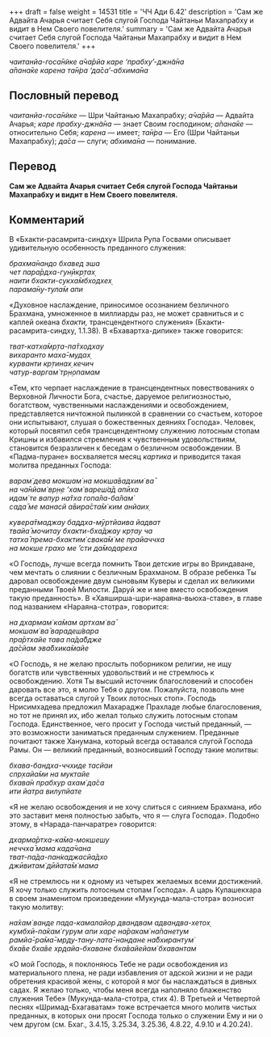 +++
draft = false
weight = 14531
title = 'ЧЧ Ади 6.42'
description = 'Сам же Адвайта Ачарья считает Себя слугой Господа Чайтаньи Махапрабху и видит в Нем Своего повелителя.'
summary = 'Сам же Адвайта Ачарья считает Себя слугой Господа Чайтаньи Махапрабху и видит в Нем Своего повелителя.'
+++

_чаитанйа-госа̄н̃ике а̄ча̄рйа каре ‘прабху’-джн̃а̄на  
а̄пана̄ке карена та̄н̇ра ‘да̄са’-абхима̄на_

## Пословный перевод

_чаитанйа_\-_госа̄н̃ике_ — Шри Чайтанью Махапрабху; _а̄ча̄рйа_ — Адвайта Ачарья; _каре_ _прабху_\-_джн̃а̄на_ — знает Своим господином; _а̄пана̄ке_ — относительно Себя; _карена_ — имеет; _та̄н̇ра_ — Его (Шри Чайтаньи Махапрабху); _да̄са_ — слуги; _абхима̄на_ — понимание.

## Перевод

**Сам же Адвайта Ачарья считает Себя слугой Господа Чайтаньи Махапрабху и видит в Нем Своего повелителя.**

## Комментарий

В «Бхакти-расамрита-синдху» Шрила Рупа Госвами описывает удивительную особенность преданного служения:

_брахма̄нандо бхавед эша  
чет пара̄рдха-гун̣ӣкр̣тах̣  
наити бхакти-сукха̄мбходхех̣  
парама̄н̣у-тула̄м апи_

«Духовное наслаждение, приносимое осознанием безличного Брахмана, умноженное в миллиарды раз, не может сравниться и с каплей океана _бхакти,_ трансцендентного служения» (Бхакти-расамрита-синдху, 1.1.38). В «Бхавартха-дипике» также говорится:

_тват-катха̄мр̣та-па̄тходхау  
вихаранто маха̄-мудах̣  
курванти кр̣тинах̣ кечич  
чатур-варгам̇ тр̣н̣опамам_

«Тем, кто черпает наслаждение в трансцендентных повествованиях о Верховной Личности Бога, счастье, даруемое религиозностью, богатством, чувственными наслаждениями и освобождением, представляется ничтожной пылинкой в сравнении со счастьем, которое они испытывают, слушая о божественных деяниях Господа». Человек, который посвятил себя трансцендентному служению лотосным стопам Кришны и избавился стремления к чувственным удовольствиям, становится безразличен к беседам о безличном освобождении. В «Падма-пуране» восхваляется месяц _картика_ и приводится такая молитва преданных Господа:

_варам̇ дева мокшам̇ на мокша̄вадхим̇ ва̄  
на ча̄нйам̇ вр̣н̣е ’хам̇ вареш́а̄д апӣха  
идам̇ те вапур на̄тха гопа̄ла-ба̄лам̇  
сада̄ ме манасй а̄вира̄ста̄м̇ ким анйаих̣_

_кувера̄тмаджау баддха-мӯртйаива йадват  
твайа̄ мочитау бхакти-бха̄джау кр̣тау ча  
татха̄ према-бхактим̇ свака̄м̇ ме прайаччха  
на мокше грахо ме ’сти да̄модареха_

«О Господь, лучше всегда помнить Твои детские игры во Вриндаване, чем мечтать о слиянии с безличным Брахманом. В образе ребенка Ты даровал освобождение двум сыновьям Куверы и сделал их великими преданными Твоей Милости. Даруй же и мне вместо освобождения такую преданность». В «Хаяширша-шри-нараяна-вьюха-ставе», в главе под названием «Нараяна-стотра», говорится:

_на дхармам̇ ка̄мам артхам̇ ва̄  
мокшам̇ ва̄ варадеш́вара  
пра̄ртхайе тава па̄да̄бдже  
да̄сйам эва̄бхика̄майе_

«О Господь, я не желаю прослыть поборником религии, не ищу богатств или чувственных удовольствий и не стремлюсь к освобождению. Хотя Ты высший источник благословений и способен даровать все это, я молю Тебя о другом. Пожалуйста, позволь мне всегда оставаться слугой у Твоих лотосных стоп». Господь Нрисимхадева предложил Махарадже Прахладе любые благословения, но тот не принял их, ибо желал только служить лотосным стопам Господа. Единственное, чего просит у Господа чистый преданный, — это возможности заниматься преданным служением. Преданные почитают также Ханумана, который всегда оставался слугой Господа Рамы. Он — великий преданный, возносивший Господу такие молитвы:

_бхава-бандха-ччхиде тасйаи  
спр̣хайа̄ми на муктайе  
бхава̄н прабхур ахам̇ да̄са  
ити йатра вилупйате_

«Я не желаю освобождения и не хочу слиться с сиянием Брахмана, ибо это заставит меня полностью забыть, что я — слуга Господа». Подобно этому, в «Нарада-панчаратре» говорится:

_дхарма̄ртха-ка̄ма-мокшешу  
неччха̄ мама када̄чана  
тват-па̄да-пан̇каджасйа̄дхо  
джӣвитам̇ дӣйата̄м̇ мама_

«Я не стремлюсь ни к одному из четырех желаемых всеми достижений. Я хочу только служить лотосным стопам Господа». А царь Кулашекхара в своем знаменитом произведении «Мукунда-мала-стотра» возносит такую молитву:

_на̄хам̇ ванде пада-камалайор двандвам адвандва-хетох̣  
кумбхӣ-па̄кам̇ гурум апи харе на̄ракам̇ на̄панетум  
рамйа̄-ра̄ма̄-мр̣ду-тану-лата̄-нандане на̄бхирантум̇  
бха̄ве бха̄ве хр̣дайа-бхаване бха̄вайейам̇ бхавантам_

«О мой Господь, я поклоняюсь Тебе не ради освобождения из материального плена, не ради избавления от адской жизни и не ради обретения красивой жены, с которой я мог бы наслаждаться в дивных садах. Я желаю только, чтобы меня всегда наполняло блаженство служения Тебе» (Мукунда-мала-стотра, стих 4). В Третьей и Четвертой песнях «Шримад-Бхагаватам» тоже встречается много молитв чистых преданных, в которых они просят Господа только о служении Ему и ни о чем другом (см. Бхаг., 3.4.15, 3.25.34, 3.25.36, 4.8.22, 4.9.10 и 4.20.24).
